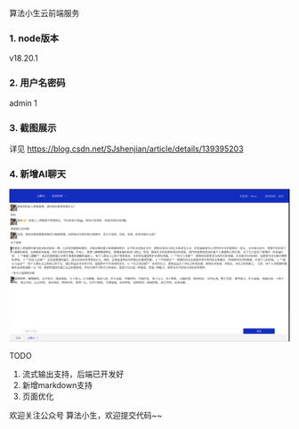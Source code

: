 算法小生云前端服务

### 1. node版本

v18.20.1

### 2. 用户名密码

admin 1


### 3. 截图展示

详见 https://blog.csdn.net/SJshenjian/article/details/139395203

### 4. 新增AI聊天

![img.png](pic/img.png)

TODO
1. 流式输出支持，后端已开发好
2. 新增markdown支持
3. 页面优化

欢迎关注公众号 算法小生，欢迎提交代码~~


